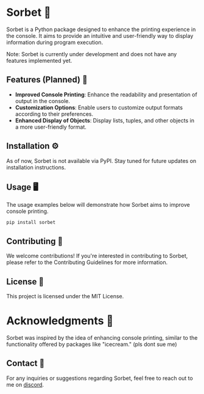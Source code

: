 # Sorbet 🍧

Sorbet is a Python package designed to enhance the printing experience in the console. It aims to provide an intuitive and user-friendly way to display information during program execution.

Note: Sorbet is currently under development and does not have any features implemented yet.

## Features (Planned) 🚀

- **Improved Console Printing**: Enhance the readability and presentation of output in the console.
- **Customization Options**: Enable users to customize output formats according to their preferences.
- **Enhanced Display of Objects**: Display lists, tuples, and other objects in a more user-friendly format.

## Installation ⚙️

As of now, Sorbet is not available via PyPI. Stay tuned for future updates on installation instructions.

## Usage 🖥️

The usage examples below will demonstrate how Sorbet aims to improve console printing.

```shell
pip install sorbet
```

## Contributing 🤝

We welcome contributions! If you're interested in contributing to Sorbet, please refer to the Contributing Guidelines for more information.

## License 📝

This project is licensed under the MIT License.

# Acknowledgments 🙏

Sorbet was inspired by the idea of enhancing console printing, similar to the functionality offered by packages like "icecream." (pls dont sue me)

## Contact 📧

For any inquiries or suggestions regarding Sorbet, feel free to reach out to me on [discord](https://discord.gg/49rUCrxda9).
